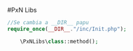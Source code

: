 #PxN Libs



```php
//Se cambia a __DIR__ papu
require_once(__DIR__."/inc/Init.php");

	\PxNLibs\class::method();

```
